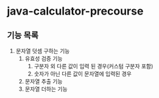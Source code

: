 # java-calculator-precourse

## 기능 목록
1. 문자열 덧셈 구하는 기능
   1. 유효성 검증 기능 
      1. 구분자 외 다른 값이 입력 된 경우(커스텀 구분자 포함)
      2. 숫자가 아닌 다른 값이 문자열에 입력된 경우
   2. 문자열 추출 기능
   3. 문자열 더하는 기능
